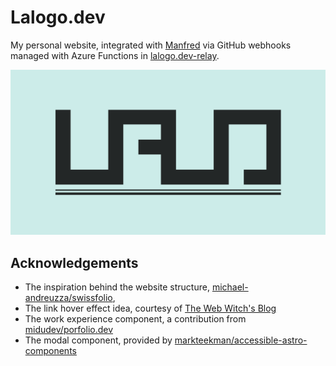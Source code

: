 # Lalogo.dev 
My personal website, integrated with [Manfred](https://www.getmanfred.com) via GitHub webhooks managed with Azure Functions in [lalogo.dev-relay](https://github.com/la-lo-go/lalogo.dev-relay).

![](./public/opengraph/openGraphMiniature.png)

## Acknowledgements
- The inspiration behind the website structure, [michael-andreuzza/swissfolio](https://github.com/michael-andreuzza/swissfolio), 
- The link hover effect idea, courtesy of [The Web Witch's Blog](https://blog.stephaniestimac.com/)
- The work experience component, a contribution from [midudev/porfolio.dev](https://github.com/midudev/porfolio.dev)
- The modal component, provided by [markteekman/accessible-astro-components](https://github.com/markteekman/accessible-astro-components/blob/main/Modal.astro)